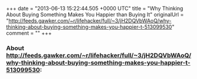 +++
date = "2013-06-13 15:22:44.505 +0000 UTC"
title = "Why Thinking About Buying Something Makes You Happier than Buying It"
originalUrl = "http://feeds.gawker.com/~r/lifehacker/full/~3/jH2DQVbWAoQ/why-thinking-about-buying-something-makes-you-happier-t-513099530"
comment = ""
+++

### About http://feeds.gawker.com/~r/lifehacker/full/~3/jH2DQVbWAoQ/why-thinking-about-buying-something-makes-you-happier-t-513099530:


